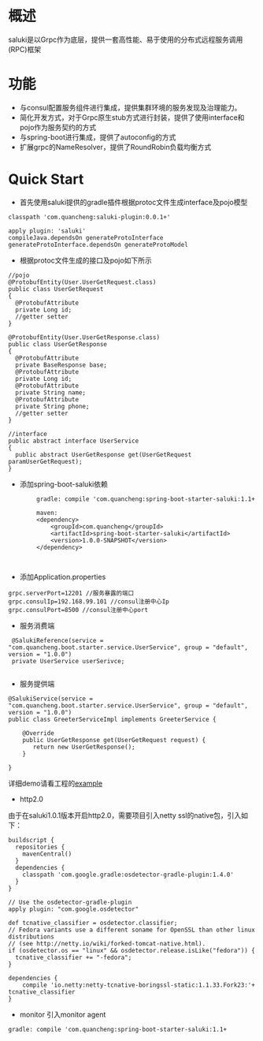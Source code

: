 # 概述

saluki是以Grpc作为底层，提供一套高性能、易于使用的分布式远程服务调用(RPC)框架

# 功能

* 与consul配置服务组件进行集成，提供集群环境的服务发现及治理能力。
* 简化开发方式，对于Grpc原生stub方式进行封装，提供了使用interface和pojo作为服务契约的方式
* 与spring-boot进行集成，提供了autoconfig的方式
* 扩展grpc的NameResolver，提供了RoundRobin负载均衡方式

# Quick Start

* 首先使用saluki提供的gradle插件根据protoc文件生成interface及pojo模型

```
classpath 'com.quancheng:saluki-plugin:0.0.1+'

apply plugin: 'saluki'
compileJava.dependsOn generateProtoInterface 
generateProtoInterface.dependsOn generateProtoModel
```

* 根据protoc文件生成的接口及pojo如下所示

```
//pojo
@ProtobufEntity(User.UserGetRequest.class)
public class UserGetRequest
{
  @ProtobufAttribute
  private Long id;
  //getter setter
}

@ProtobufEntity(User.UserGetResponse.class)
public class UserGetResponse
{
  @ProtobufAttribute
  private BaseResponse base;
  @ProtobufAttribute
  private Long id;
  @ProtobufAttribute
  private String name;
  @ProtobufAttribute
  private String phone;
  //getter setter
}

//interface
public abstract interface UserService
{
  public abstract UserGetResponse get(UserGetRequest paramUserGetRequest);
}

```

* 添加spring-boot-saluki依赖

```
        gradle: compile 'com.quancheng:spring-boot-starter-saluki:1.1+
        
        maven:
        <dependency>
			<groupId>com.quancheng</groupId>
			<artifactId>spring-boot-starter-saluki</artifactId>
			<version>1.0.0-SNAPSHOT</version>
		</dependency>
		
		 
```

* 添加Application.properties

```
grpc.serverPort=12201 //服务暴露的端口
grpc.consulIp=192.168.99.101 //consul注册中心Ip
grpc.consulPort=8500 //consul注册中心port

```

* 服务消费端

```
 @SalukiReference(service = "com.quancheng.boot.starter.service.UserService", group = "default", version = "1.0.0")
 private UserService userSerivce;
    
```

* 服务提供端

```
@SalukiService(service = "com.quancheng.boot.starter.service.UserService", group = "default", version = "1.0.0")
public class GreeterServiceImpl implements GreeterService {

    @Override
    public UserGetResponse get(UserGetRequest request) {
       return new UserGetResponse();
    }

}

```

详细demo请看工程的<a href="https://github.com/quancheng-ec/saluki/tree/master/saluki-example" title="example">example</a> 


* http2.0

由于在saluki1.0.1版本开启http2.0，需要项目引入netty ssl的native包，引入如下：

```
buildscript {
  repositories {
    mavenCentral()
  }
  dependencies {
    classpath 'com.google.gradle:osdetector-gradle-plugin:1.4.0'
  }
}

// Use the osdetector-gradle-plugin
apply plugin: "com.google.osdetector"

def tcnative_classifier = osdetector.classifier;
// Fedora variants use a different soname for OpenSSL than other linux distributions
// (see http://netty.io/wiki/forked-tomcat-native.html).
if (osdetector.os == "linux" && osdetector.release.isLike("fedora")) {
  tcnative_classifier += "-fedora";
}

dependencies {
    compile 'io.netty:netty-tcnative-boringssl-static:1.1.33.Fork23:'+ tcnative_classifier
}
```
* monitor
引入monitor agent
```
gradle: compile 'com.quancheng:spring-boot-starter-saluki:1.1+
```

 

